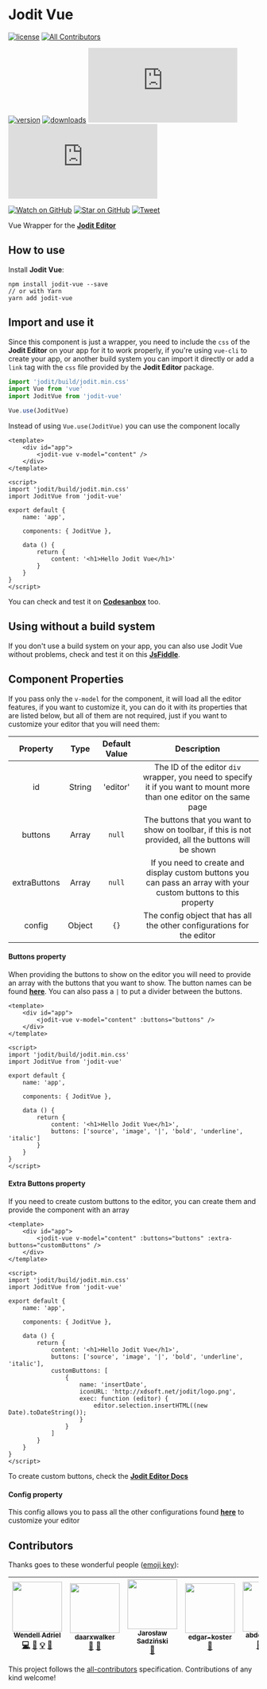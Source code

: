 # Jodit Vue

[![license](https://img.shields.io/github/license/mashape/apistatus.svg?style=flat-square)](https://github.com/WendellAdriel/jodit-vue/blob/master/LICENSE)
[![All Contributors](https://img.shields.io/badge/all_contributors-5-orange.svg?style=flat-square)](#contributors)

[![version][version-badge]][package]
[![downloads][downloads-badge]][npmcharts]
[![size][size-badge]][unpkg-dist] [![gzip size][gzip-badge]][unpkg-dist]

[![Watch on GitHub][github-watch-badge]][github-watch]
[![Star on GitHub][github-star-badge]][github-star]
[![Tweet][twitter-badge]][twitter]

Vue Wrapper for the **[Jodit Editor](https://github.com/xdan/jodit)**

## How to use

Install **Jodit Vue**:

```
npm install jodit-vue --save
// or with Yarn
yarn add jodit-vue
```

## Import and use it

Since this component is just a wrapper, you need to include the `css` of the **Jodit Editor** on your app for it to work properly, if you're using `vue-cli` to create your app, or another build system you can import it directly or add a `link` tag with the `css` file provided by the **Jodit Editor** package.

```js
import 'jodit/build/jodit.min.css'
import Vue from 'vue'
import JoditVue from 'jodit-vue'

Vue.use(JoditVue)
```

Instead of using `Vue.use(JoditVue)` you can use the component locally

```vue
<template>
    <div id="app">
        <jodit-vue v-model="content" />
    </div>
</template>

<script>
import 'jodit/build/jodit.min.css'
import JoditVue from 'jodit-vue'

export default {
    name: 'app',

    components: { JoditVue },

    data () {
        return {
            content: '<h1>Hello Jodit Vue</h1>'
        }
    }
}
</script>
```

You can check and test it on **[Codesanbox](https://codesandbox.io/s/jv0l1r86wv)** too.

## Using without a build system

If you don't use a build system on your app, you can also use Jodit Vue without problems, check and test it on this **[JsFiddle](https://jsfiddle.net/6ch2gn0t/)**.

## Component Properties

If you pass only the `v-model` for the component, it will load all the editor features, if you want to customize it, you can do it with its properties that are listed below, but all of them are not required, just if you want to customize your editor that you will need them:

| Property         | Type    | Default Value | Description                                                                                                           |
| :--------------: | :-----: | :-----------: | :-------------------------------------------------------------------------------------------------------------------: |
| id               | String  | 'editor'      | The ID of the editor `div` wrapper, you need to specify it if you want to mount more than one editor on the same page |
| buttons          | Array   | `null`        | The buttons that you want to show on toolbar, if this is not provided, all the buttons will be shown                  |
| extraButtons     | Array   | `null`        | If you need to create and display custom buttons you can pass an array with your custom buttons to this property      |
| config           | Object  | `{}`          | The config object that has all the other configurations for the editor                                                |

#### Buttons property

When providing the buttons to show on the editor you will need to provide an array with the buttons that you want to show. The button names can be found **[here](https://xdsoft.net/jodit/play.html)**. You can also pass a `|` to put a divider between the buttons.

```vue
<template>
    <div id="app">
        <jodit-vue v-model="content" :buttons="buttons" />
    </div>
</template>

<script>
import 'jodit/build/jodit.min.css'
import JoditVue from 'jodit-vue'

export default {
    name: 'app',

    components: { JoditVue },

    data () {
        return {
            content: '<h1>Hello Jodit Vue</h1>',
            buttons: ['source', 'image', '|', 'bold', 'underline', 'italic']
        }
    }
}
</script>
```

#### Extra Buttons property

If you need to create custom buttons to the editor, you can create them and provide the component with an array

```vue
<template>
    <div id="app">
        <jodit-vue v-model="content" :buttons="buttons" :extra-buttons="customButtons" />
    </div>
</template>

<script>
import 'jodit/build/jodit.min.css'
import JoditVue from 'jodit-vue'

export default {
    name: 'app',

    components: { JoditVue },

    data () {
        return {
            content: '<h1>Hello Jodit Vue</h1>',
            buttons: ['source', 'image', '|', 'bold', 'underline', 'italic'],
            customButtons: [
                {
                    name: 'insertDate',
                    iconURL: 'http://xdsoft.net/jodit/logo.png',
                    exec: function (editor) {
                        editor.selection.insertHTML((new Date).toDateString());
                    }
                }
            ]
        }
    }
}
</script>
```

To create custom buttons, check the **[Jodit Editor Docs](https://xdsoft.net/jodit/doc/)**

#### Config property

This config allows you to pass all the other configurations found **[here](https://xdsoft.net/jodit/doc/options/)** to customize your editor

## Contributors

Thanks goes to these wonderful people ([emoji key](https://github.com/kentcdodds/all-contributors#emoji-key)):

<!-- ALL-CONTRIBUTORS-LIST:START - Do not remove or modify this section -->
<!-- prettier-ignore -->
| [<img src="https://avatars1.githubusercontent.com/u/11641518?v=4" width="100px;"/><br /><sub><b>Wendell Adriel</b></sub>](https://wendelladriel.com)<br />[💻](https://github.com/WendellAdriel/jodit-vue/commits?author=WendellAdriel "Code") [📖](https://github.com/WendellAdriel/jodit-vue/commits?author=WendellAdriel "Documentation") [💡](#example-WendellAdriel "Examples") [🤔](#ideas-WendellAdriel "Ideas, Planning, & Feedback") | [<img src="https://avatars3.githubusercontent.com/u/26570413?v=4" width="100px;"/><br /><sub><b>daarxwalker</b></sub>](https://github.com/daarxwalker)<br />[🐛](https://github.com/WendellAdriel/jodit-vue/issues?q=author%3Adaarxwalker "Bug reports") [🤔](#ideas-daarxwalker "Ideas, Planning, & Feedback") | [<img src="https://avatars1.githubusercontent.com/u/24715701?v=4" width="100px;"/><br /><sub><b>Jarosław Sadziński</b></sub>](https://github.com/jsadzinski)<br />[🐛](https://github.com/WendellAdriel/jodit-vue/issues?q=author%3Ajsadzinski "Bug reports") | [<img src="https://avatars2.githubusercontent.com/u/24190040?v=4" width="100px;"/><br /><sub><b>edgar-koster</b></sub>](https://github.com/edgar-koster)<br />[🐛](https://github.com/WendellAdriel/jodit-vue/issues?q=author%3Aedgar-koster "Bug reports") | [<img src="https://avatars1.githubusercontent.com/u/21992961?v=4" width="100px;"/><br /><sub><b>abdelaziz321</b></sub>](https://github.com/abdelaziz321)<br />[🐛](https://github.com/WendellAdriel/jodit-vue/issues?q=author%3Aabdelaziz321 "Bug reports") [💻](https://github.com/WendellAdriel/jodit-vue/commits?author=abdelaziz321 "Code") [📖](https://github.com/WendellAdriel/jodit-vue/commits?author=abdelaziz321 "Documentation") |
| :---: | :---: | :---: | :---: | :---: |
<!-- ALL-CONTRIBUTORS-LIST:END -->

This project follows the [all-contributors](https://github.com/kentcdodds/all-contributors) specification. Contributions of any kind welcome!

[downloads-badge]: https://img.shields.io/npm/dm/jodit-vue.svg?style=flat-square
[npmcharts]: http://npmcharts.com/compare/jodit-vue
[version-badge]: https://img.shields.io/npm/v/jodit-vue.svg?style=flat-square
[package]: https://www.npmjs.com/package/jodit-vue
[size-badge]: http://img.badgesize.io/https://unpkg.com/jodit-vue/dist/jodit-vue.umd.js?style=flat-square&label=size
[unpkg-dist]: https://unpkg.com/jodit-vue/dist/jodit-vue.min.js
[gzip-badge]: http://img.badgesize.io/https://unpkg.com/jodit-vue/dist/jodit-vue.min.js?label=gzip%20size&style=flat-square&compression=gzip
[github-watch-badge]: https://img.shields.io/github/watchers/WendellAdriel/jodit-vue.svg?style=social
[github-watch]: https://github.com/WendellAdriel/jodit-vue/watchers
[github-star-badge]: https://img.shields.io/github/stars/WendellAdriel/jodit-vue.svg?style=social
[github-star]: https://github.com/WendellAdriel/jodit-vue/stargazers
[twitter]: https://twitter.com/intent/tweet?text=Check%20out%20jodit-vue!%20https://github.com/WendellAdriel/jodit-vue%20%F0%9F%91%8D
[twitter-badge]: https://img.shields.io/twitter/url/https/github.com/WendellAdriel/jodit-vue.svg?style=social
